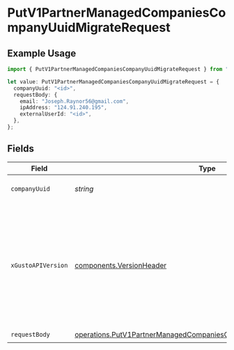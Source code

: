 # PutV1PartnerManagedCompaniesCompanyUuidMigrateRequest

## Example Usage

```typescript
import { PutV1PartnerManagedCompaniesCompanyUuidMigrateRequest } from "@gusto/embedded-api/models/operations";

let value: PutV1PartnerManagedCompaniesCompanyUuidMigrateRequest = {
  companyUuid: "<id>",
  requestBody: {
    email: "Joseph.Raynor56@gmail.com",
    ipAddress: "124.91.240.195",
    externalUserId: "<id>",
  },
};
```

## Fields

| Field                                                                                                                                                                                                                        | Type                                                                                                                                                                                                                         | Required                                                                                                                                                                                                                     | Description                                                                                                                                                                                                                  |
| ---------------------------------------------------------------------------------------------------------------------------------------------------------------------------------------------------------------------------- | ---------------------------------------------------------------------------------------------------------------------------------------------------------------------------------------------------------------------------- | ---------------------------------------------------------------------------------------------------------------------------------------------------------------------------------------------------------------------------- | ---------------------------------------------------------------------------------------------------------------------------------------------------------------------------------------------------------------------------- |
| `companyUuid`                                                                                                                                                                                                                | *string*                                                                                                                                                                                                                     | :heavy_check_mark:                                                                                                                                                                                                           | The UUID of the company                                                                                                                                                                                                      |
| `xGustoAPIVersion`                                                                                                                                                                                                           | [components.VersionHeader](../../models/components/versionheader.md)                                                                                                                                                         | :heavy_minus_sign:                                                                                                                                                                                                           | Determines the date-based API version associated with your API call. If none is provided, your application's [minimum API version](https://docs.gusto.com/embedded-payroll/docs/api-versioning#minimum-api-version) is used. |
| `requestBody`                                                                                                                                                                                                                | [operations.PutV1PartnerManagedCompaniesCompanyUuidMigrateRequestBody](../../models/operations/putv1partnermanagedcompaniescompanyuuidmigraterequestbody.md)                                                                 | :heavy_check_mark:                                                                                                                                                                                                           | N/A                                                                                                                                                                                                                          |
